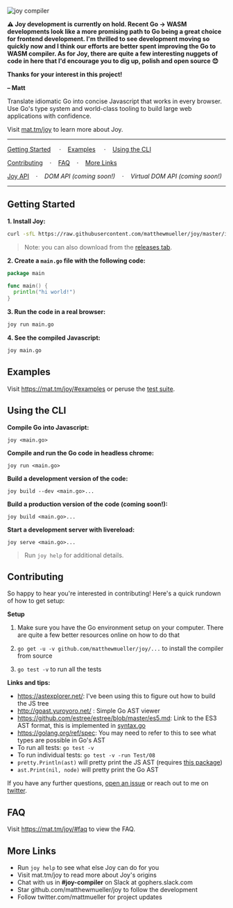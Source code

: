 ![joy compiler](https://user-images.githubusercontent.com/170299/33872480-b10be348-df49-11e7-80b1-06736c8298ae.png)

**⚠️ Joy development is currently on hold. Recent Go -> WASM developments look like a more promising path to Go being a great choice for frontend development. I'm thrilled to see development moving so quickly now and I think our efforts are better spent improving the Go to WASM compiler. As for Joy, there are quite a few interesting nuggets of code in here that I'd encourage you to dig up, polish and open source 😊**

**Thanks for your interest in this project!**

**– Matt**


Translate idiomatic Go into concise Javascript that works in every browser. Use Go's type system and world-class tooling to build large web applications with confidence.

Visit [mat.tm/joy](https://mat.tm/joy) to learn more about Joy.

---

[Getting Started](#getting-started)
&nbsp;&nbsp;&nbsp;&nbsp;&#183;&nbsp;&nbsp;&nbsp;&nbsp;[Examples](#examples)
&nbsp;&nbsp;&nbsp;&nbsp;&#183;&nbsp;&nbsp;&nbsp;&nbsp;[Using the CLI](#using-the-cli)

[Contributing](#contributing)&nbsp;&nbsp;&nbsp;&nbsp;&#183;&nbsp;&nbsp;&nbsp;&nbsp;[FAQ](#faq)&nbsp;&nbsp;&nbsp;&nbsp;&#183;&nbsp;&nbsp;&nbsp;&nbsp;[More Links](#more-links)

[Joy API](https://godoc.org/github.com/matthewmueller/joy)&nbsp;&nbsp;&nbsp;&nbsp;&#183;&nbsp;&nbsp;&nbsp;&nbsp;*DOM API (coming soon!)*&nbsp;&nbsp;&nbsp;&nbsp;&#183;&nbsp;&nbsp;&nbsp;&nbsp;*Virtual DOM API (coming soon!)*

---

## Getting Started

**1. Install Joy:**

```sh
curl -sfL https://raw.githubusercontent.com/matthewmueller/joy/master/install.sh | sh
```

> Note: you can also download from the [releases tab](https://github.com/matthewmueller/joy/releases).

**2. Create a `main.go` file with the following code:**

```go
package main

func main() {
  println("hi world!")
}
```

**3. Run the code in a real browser:**

```sh
joy run main.go
```

**4. See the compiled Javascript:**

```sh
joy main.go
```

## Examples

Visit https://mat.tm/joy/#examples or peruse the [test suite](https://github.com/matthewmueller/joy/tree/master/testdata).

## Using the CLI

**Compile Go into Javascript:**

```
joy <main.go>
```

**Compile and run the Go code in headless chrome:**

```
joy run <main.go>
```

**Build a development version of the code:**

```
joy build --dev <main.go>...
```

**Build a production version of the code (coming soon!):**

```
joy build <main.go>...
```

**Start a development server with livereload:**

```
joy serve <main.go>...
```

> Run `joy help` for additional details.

## Contributing

So happy to hear you're interested in contributing! Here's a quick rundown of how to get setup:

**Setup**

1. Make sure you have the Go environment setup on your computer. There are quite a few better resources online on how to do that

2. `go get -u -v github.com/matthewmueller/joy/...` to install the compiler from source

3. `go test -v` to run all the tests

**Links and tips:**

- https://astexplorer.net/: I've been using this to figure out how to build the JS tree
- http://goast.yuroyoro.net/ : Simple Go AST viewer
- https://github.com/estree/estree/blob/master/es5.md: Link to the ES3 AST format, this is implemented in [syntax.go](internal/jsast/syntax.go)
- https://golang.org/ref/spec: You may need to refer to this to see what types are possible in Go's AST
- To run all tests: `go test -v`
- To run individual tests: `go test -v -run Test/08`
- `pretty.Println(ast)` will pretty print the JS AST (requires [this package](https://github.com/kr/pretty))
- `ast.Print(nil, node)` will pretty print the Go AST

If you have any further questions, [open an issue](github.com/matthewmueller/joy/issues) or reach out to me on [twitter](https://twitter.com/mattmueller).

## FAQ

Visit https://mat.tm/joy/#faq to view the FAQ.

## More Links

- Run `joy help` to see what else Joy can do for you
- Visit mat.tm/joy to read more about Joy's origins
- Chat with us in **#joy-compiler** on Slack at gophers.slack.com
- Star github.com/matthewmueller/joy to follow the development
- Follow twitter.com/mattmueller for project updates
